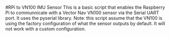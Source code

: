 #RPi to VN100 IMU Sensor
This is a basic script that enables the Raspberry Pi to communnicate with a Vector Nav VN100 sensor via the Serial UART port. It uses the pyserial library.
  Note: this script assume that the VN100 is using the factory configuration of what the sensor outputs by default. It will not work with a custom configuration.
